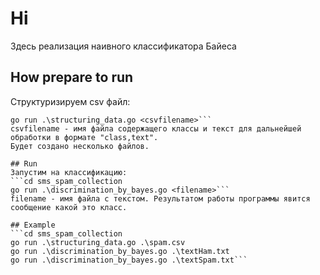 # Hi
Здесь реализация наивного классификатора Байеса

## How prepare to run
Структуризируем csv файл:
```cd sms_spam_collection
go run .\structuring_data.go <csvfilename>```
csvfilename - имя файла содержащего классы и текст для дальнейшей обработки в формате "class,text".
Будет создано несколько файлов.

## Run
Запустим на классификацию:
```cd sms_spam_collection
go run .\discrimination_by_bayes.go <filename>```
filename - имя файла с текстом. Результатом работы программы явится сообщение какой это класс.

## Example
```cd sms_spam_collection
go run .\structuring_data.go .\spam.csv
go run .\discrimination_by_bayes.go .\textHam.txt
go run .\discrimination_by_bayes.go .\textSpam.txt```
